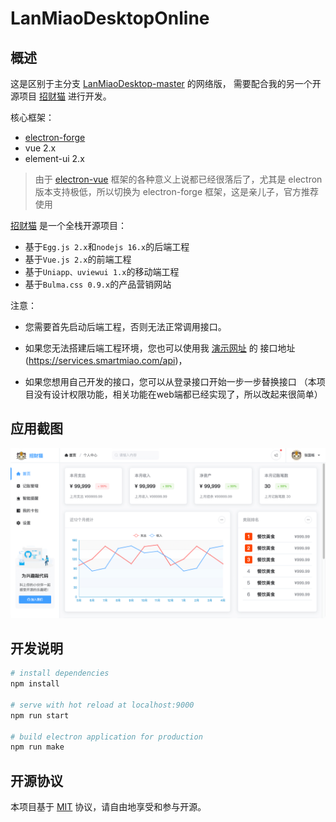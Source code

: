 # LanMiaoDesktopOnline

## 概述

这是区别于主分支 [LanMiaoDesktop-master](https://github.com/hilanmiao/LanMiaoDesktop) 的网络版，
需要配合我的另一个开源项目 [招财猫](https://github.com/hilanmiao/smart-miao) 进行开发。

核心框架：
- [electron-forge](https://github.com/electron-userland/electron-forge)
- vue 2.x
- element-ui 2.x

> 由于 [electron-vue](https://github.com/SimulatedGREG/electron-vue) 框架的各种意义上说都已经很落后了，尤其是 electron 版本支持极低，所以切换为 electron-forge 框架，这是亲儿子，官方推荐使用 

[招财猫](https://github.com/hilanmiao/smart-miao) 是一个全栈开源项目：

- 基于`Egg.js 2.x`和`nodejs 16.x`的后端工程
- 基于`Vue.js 2.x`的前端工程
- 基于`Uniapp、uviewui 1.x`的移动端工程
- 基于`Bulma.css 0.9.x`的产品营销网站

注意：
- 您需要首先启动后端工程，否则无法正常调用接口。

- 如果您无法搭建后端工程环境，您也可以使用我 [演示网址](https://demo.smartmiao.com/) 的 接口地址(https://services.smartmiao.com/api)，

- 如果您想用自己开发的接口，您可以从登录接口开始一步一步替换接口 （本项目没有设计权限功能，相关功能在web端都已经实现了，所以改起来很简单）

## 应用截图

![首页](screenshot-home.png)

## 开发说明

``` bash
# install dependencies
npm install

# serve with hot reload at localhost:9000
npm run start

# build electron application for production
npm run make

```

## 开源协议

本项目基于 [MIT](http://opensource.org/licenses/MIT) 协议，请自由地享受和参与开源。


[//]: # (## 个人著作权)

[//]: # ()
[//]: # (本软件已经在 [中国版权保护中心]&#40;https://www.ccopyright.com.cn/&#41; 申请了著作权，请不要直接拿发行版软件包进行商业行为，也请注意开发时尽量把)

[//]: # (我的个人信息替换为你的。)
